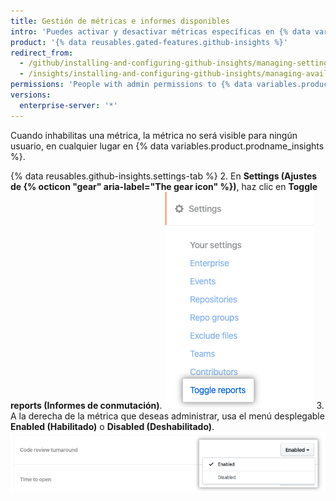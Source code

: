 ```yaml
---
title: Gestión de métricas e informes disponibles
intro: 'Puedes activar y desactivar métricas específicas en {% data variables.product.prodname_insights %}.'
product: '{% data reusables.gated-features.github-insights %}'
redirect_from:
  - /github/installing-and-configuring-github-insights/managing-settings-in-github-insights
  - /insights/installing-and-configuring-github-insights/managing-available-metrics-and-reports
permissions: 'People with admin permissions to {% data variables.product.prodname_insights %} can manage available metrics and reports.'
versions:
  enterprise-server: '*'
---
```

Cuando inhabilitas una métrica, la métrica no será visible para ningún usuario, en cualquier lugar en {% data variables.product.prodname_insights %}.

{% data reusables.github-insights.settings-tab %}
2. En **Settings (Ajustes de {% octicon "gear" aria-label="The gear icon" %})**, haz clic en **Toggle reports (Informes de conmutación)**. ![Pestaña Informes de conmutación](/assets/images/help/insights/toggle-reports-tab.png)
3. A la derecha de la métrica que deseas administrar, usa el menú desplegable **Enabled (Habilitado)** o **Disabled (Deshabilitado)**. ![Menú desplegable para métrica de conmutación](/assets/images/help/insights/toggle-report-drop-down.png)
